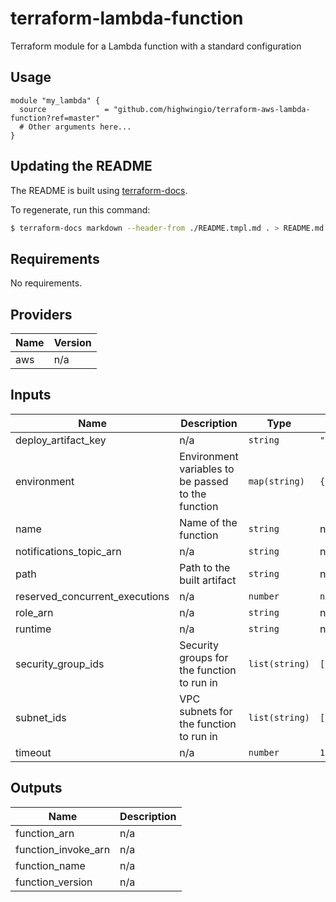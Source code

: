 # terraform-lambda-function
Terraform module for a Lambda function with a standard configuration


## Usage

```hcl
module "my_lambda" {
  source             = "github.com/highwingio/terraform-aws-lambda-function?ref=master"
  # Other arguments here...
}
```

## Updating the README

The README is built using [terraform-docs](https://github.com/segmentio/terraform-docs).

To regenerate, run this command:

```bash
$ terraform-docs markdown --header-from ./README.tmpl.md . > README.md
```
## Requirements

No requirements.

## Providers

| Name | Version |
|------|---------|
| aws | n/a |

## Inputs

| Name | Description | Type | Default | Required |
|------|-------------|------|---------|:--------:|
| deploy\_artifact\_key | n/a | `string` | `"deploy.zip"` | no |
| environment | Environment variables to be passed to the function | `map(string)` | `{}` | no |
| name | Name of the function | `string` | n/a | yes |
| notifications\_topic\_arn | n/a | `string` | n/a | yes |
| path | Path to the built artifact | `string` | n/a | yes |
| reserved\_concurrent\_executions | n/a | `number` | `null` | no |
| role\_arn | n/a | `string` | n/a | yes |
| runtime | n/a | `string` | n/a | yes |
| security\_group\_ids | Security groups for the function to run in | `list(string)` | `[]` | no |
| subnet\_ids | VPC subnets for the function to run in | `list(string)` | `[]` | no |
| timeout | n/a | `number` | `15` | no |

## Outputs

| Name | Description |
|------|-------------|
| function\_arn | n/a |
| function\_invoke\_arn | n/a |
| function\_name | n/a |
| function\_version | n/a |

